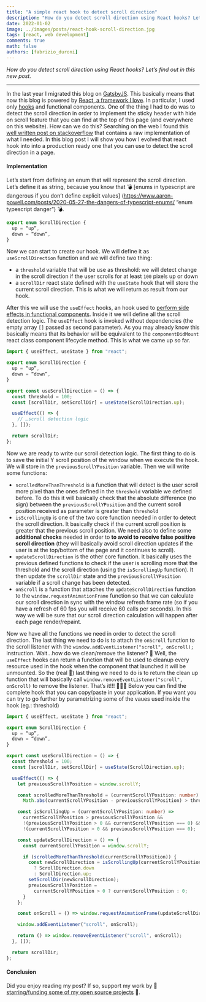 ```yaml
---
title: "A simple react hook to detect scroll direction"
description: "How do you detect scroll direction using React hooks? Let’s find out in this new post."
date: 2022-01-02 
image: ../images/posts/react-hook-scroll-direction.jpg
tags: [react, web development]
comments: true 
math: false 
authors: [fabrizio_duroni]
---
```


*How do you detect scroll direction using React hooks? Let’s find out in this new post.*

--- 

In the last year I migrated this blog on [GatsbyJS](https://www.gatsbyjs.com). This basically means that now this blog is powered by [React, a framework I love](https://www.fabrizioduroni.it/2018/07/04/react-native-typescript-existing-app/). In particular, I used only [hooks](https://reactjs.org/docs/hooks-intro.html "react hooks") and functional components. One of the thing I had to do was to detect the scroll direction in order to implement the sticky header with hide on scroll feature that you can find at the top of this page (and everywhere on this website). How can we do this? Searching on the web I found this [well written post on stackoverflow](https://stackoverflow.com/questions/62497110/detect-scroll-direction-in-react-js "react scroll detection") that contains a raw implementation of what I needed. In this blog post I will show you how I evolved that react hook into into a production ready one that you can use to detect the scroll direction in a page.

#### Implementation

Let’s start from defining an enum that will represent the scroll direction. Let’s define it as string, because you know that :bomb: [enums in typescript are dangerous if you don’t define explicit values] (https://www.aaron-powell.com/posts/2020-05-27-the-dangers-of-typescript-enums/ “enum typescript danger”)  :bomb:. 

```typescript
export enum ScrollDirection {
  up = “up”,
  down = “down”,
}
```

Now we can start to create our hook. We will define it as `useScrollDirection`  function and we will define two thing:

* a `threshold` variable that will be use as threshold: we will detect change in the scroll direction if the user scrolls for at least `100`  pixels up or down
* a `scrollDir` react state defined with the `useState`  hook that will store the current scroll direction. This is what we will return as result from our hook.

After this we will use the `useEffect` hooks, an hook used to [perform side effects in functional components](https://reactjs.org/docs/hooks-effect.html "react hook effect"). Inside it we will define all the scroll detection logic. The `useEffect` hook is invoked without dependencies (the empty array `[]` passed as second parameter). As you may already know this basically means that its behavior will be equivalent to the `componentDidMount`  react class component lifecycle method. This is what we came up so far.

```typescript
import { useEffect, useState } from "react";

export enum ScrollDirection {
  up = “up”,
  down = “down”,
}

export const useScrollDirection = () => {
  const threshold = 100;
  const [scrollDir, setScrollDir] = useState(ScrollDirection.up);

  useEffect(() => {
    // …scroll detection logic
  }, []);

  return scrollDir;
};
```

Now we are ready to write our scroll detection logic. The first thing to do is to save the initial Y scroll position of the window when we execute the hook. We will store in the `previousScrollYPosition` variable. Then we will write some functions:

* `scrolledMoreThanThreshold` is a function that will detect is the user scroll more pixel than the ones defined in the `threshold` variable we defined before. To do this it will basically check that the absolute difference (no sign) between the  `previousScrollYPosition` and the current scroll position received as parameter is greater than `threshold`
* `isScrollingUp` is one of the two core function needed in order to detect the scroll direction. It basically check if the current scroll position is greater that the previous scroll position. We need also to define some **additional checks** needed in order to **to avoid to receive false positive scroll direction** (they will basically avoid scroll direction updates if the user is at the top/bottom of the page and it continues to scroll).
* `updateScrollDirection` is the other core function. It basically uses the previous defined functions to check if the user is scrolling more that the threshold and the scroll direction (using the `isScrollingUp`  function). It then update the `scrollDir`  state and the `previousScrollYPosition` variable if a scroll change has been detected.
* `onScroll`  is a function that attaches the  `updateScrollDirection` function to the `window.requestAnimationFrame` function so that we can calculate our scroll direction in sync with the window refresh frame rate (so if you have a refresh of 60 fps you will receive 60 calls per seconds). In this way we will be sure that our scroll direction calculation will happen after each page render/repaint.

Now we have all the functions we need in order to detect the scroll direction. 
The last thing we need to do is to attach the `onScroll` function to the scroll listener with the `window.addEventListener("scroll", onScroll);` instruction.
Wait…how do we clean/remove the listener? 🤔 Well, the `useEffect` hooks can return a function that will be used to cleanup every resource used in the hook when the component that launched it will be unmounted. 
So the (real 🙇) last thing we need to do is to return the clean up function that will basically call  `window.removeEventListener("scroll", onScroll)`  to remove the listener.
That’s it!!! 🚀🚀🚀 Below you can find the complete hook that you can copy/paste in your application. If you want you can try to go further by parametrizing some of the vaues used inside the hook (eg.: threshold)

```typescript 
import { useEffect, useState } from "react";

export enum ScrollDirection {
  up = “up”,
  down = “down”,
}

export const useScrollDirection = () => {
  const threshold = 100;
  const [scrollDir, setScrollDir] = useState(ScrollDirection.up);

  useEffect(() => {
    let previousScrollYPosition = window.scrollY;

    const scrolledMoreThanThreshold = (currentScrollYPosition: number) =>
      Math.abs(currentScrollYPosition - previousScrollYPosition) > threshold;

    const isScrollingUp = (currentScrollYPosition: number) =>
      currentScrollYPosition > previousScrollYPosition &&
      !(previousScrollYPosition > 0 && currentScrollYPosition === 0) &&
      !(currentScrollYPosition > 0 && previousScrollYPosition === 0);

    const updateScrollDirection = () => {
      const currentScrollYPosition = window.scrollY;

      if (scrolledMoreThanThreshold(currentScrollYPosition)) {
        const newScrollDirection = isScrollingUp(currentScrollYPosition)
          ? ScrollDirection.down
          : ScrollDirection.up;
        setScrollDir(newScrollDirection);
        previousScrollYPosition =
          currentScrollYPosition > 0 ? currentScrollYPosition : 0;
      }
    };

    const onScroll = () => window.requestAnimationFrame(updateScrollDirection);

    window.addEventListener("scroll", onScroll);

    return () => window.removeEventListener("scroll", onScroll);
  }, []);

  return scrollDir;
};
```

#### Conclusion

Did you enjoy reading my post? If so, support my work by 💞 [starring/funding some of my open source projects](https://github.com/chicio) 💞.
